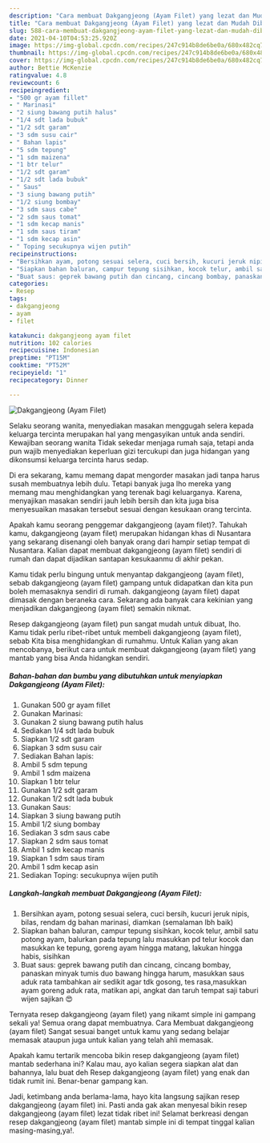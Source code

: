 ```yaml
---
description: "Cara membuat Dakgangjeong (Ayam Filet) yang lezat dan Mudah Dibuat"
title: "Cara membuat Dakgangjeong (Ayam Filet) yang lezat dan Mudah Dibuat"
slug: 588-cara-membuat-dakgangjeong-ayam-filet-yang-lezat-dan-mudah-dibuat
date: 2021-04-10T04:53:25.920Z
image: https://img-global.cpcdn.com/recipes/247c914b8de6be0a/680x482cq70/dakgangjeong-ayam-filet-foto-resep-utama.jpg
thumbnail: https://img-global.cpcdn.com/recipes/247c914b8de6be0a/680x482cq70/dakgangjeong-ayam-filet-foto-resep-utama.jpg
cover: https://img-global.cpcdn.com/recipes/247c914b8de6be0a/680x482cq70/dakgangjeong-ayam-filet-foto-resep-utama.jpg
author: Bettie McKenzie
ratingvalue: 4.8
reviewcount: 6
recipeingredient:
- "500 gr ayam fillet"
- " Marinasi"
- "2 siung bawang putih halus"
- "1/4 sdt lada bubuk"
- "1/2 sdt garam"
- "3 sdm susu cair"
- " Bahan lapis"
- "5 sdm tepung"
- "1 sdm maizena"
- "1 btr telur"
- "1/2 sdt garam"
- "1/2 sdt lada bubuk"
- " Saus"
- "3 siung bawang putih"
- "1/2 siung bombay"
- "3 sdm saus cabe"
- "2 sdm saus tomat"
- "1 sdm kecap manis"
- "1 sdm saus tiram"
- "1 sdm kecap asin"
- " Toping secukupnya wijen putih"
recipeinstructions:
- "Bersihkan ayam, potong sesuai selera, cuci bersih, kucuri jeruk nipis, bilas, rendam dg bahan marinasi, diamkan (semalaman lbh baik)"
- "Siapkan bahan baluran, campur tepung sisihkan, kocok telur, ambil satu potong ayam, balurkan pada tepung lalu masukkan pd telur kocok dan masukkan ke tepung, goreng ayam hingga matang, lakukan hingga habis, sisihkan"
- "Buat saus: geprek bawang putih dan cincang, cincang bombay, panaskan minyak tumis duo bawang hingga harum, masukkan saus aduk rata tambahkan air sedikit agar tdk gosong, tes rasa,masukkan ayam goreng aduk rata, matikan api, angkat dan taruh tempat saji taburi wijen sajikan 😍"
categories:
- Resep
tags:
- dakgangjeong
- ayam
- filet

katakunci: dakgangjeong ayam filet 
nutrition: 102 calories
recipecuisine: Indonesian
preptime: "PT15M"
cooktime: "PT52M"
recipeyield: "1"
recipecategory: Dinner

---
```



![Dakgangjeong (Ayam Filet)](https://img-global.cpcdn.com/recipes/247c914b8de6be0a/680x482cq70/dakgangjeong-ayam-filet-foto-resep-utama.jpg)

Selaku seorang wanita, menyediakan masakan menggugah selera kepada keluarga tercinta merupakan hal yang mengasyikan untuk anda sendiri. Kewajiban seorang  wanita Tidak sekedar menjaga rumah saja, tetapi anda pun wajib menyediakan keperluan gizi tercukupi dan juga hidangan yang dikonsumsi keluarga tercinta harus sedap.

Di era  sekarang, kamu memang dapat mengorder masakan jadi tanpa harus susah membuatnya lebih dulu. Tetapi banyak juga lho mereka yang memang mau menghidangkan yang terenak bagi keluarganya. Karena, menyajikan masakan sendiri jauh lebih bersih dan kita juga bisa menyesuaikan masakan tersebut sesuai dengan kesukaan orang tercinta. 



Apakah kamu seorang penggemar dakgangjeong (ayam filet)?. Tahukah kamu, dakgangjeong (ayam filet) merupakan hidangan khas di Nusantara yang sekarang disenangi oleh banyak orang dari hampir setiap tempat di Nusantara. Kalian dapat membuat dakgangjeong (ayam filet) sendiri di rumah dan dapat dijadikan santapan kesukaanmu di akhir pekan.

Kamu tidak perlu bingung untuk menyantap dakgangjeong (ayam filet), sebab dakgangjeong (ayam filet) gampang untuk didapatkan dan kita pun boleh memasaknya sendiri di rumah. dakgangjeong (ayam filet) dapat dimasak dengan beraneka cara. Sekarang ada banyak cara kekinian yang menjadikan dakgangjeong (ayam filet) semakin nikmat.

Resep dakgangjeong (ayam filet) pun sangat mudah untuk dibuat, lho. Kamu tidak perlu ribet-ribet untuk membeli dakgangjeong (ayam filet), sebab Kita bisa menghidangkan di rumahmu. Untuk Kalian yang akan mencobanya, berikut cara untuk membuat dakgangjeong (ayam filet) yang mantab yang bisa Anda hidangkan sendiri.

<!--inarticleads1-->

##### Bahan-bahan dan bumbu yang dibutuhkan untuk menyiapkan Dakgangjeong (Ayam Filet):

1. Gunakan 500 gr ayam fillet
1. Gunakan  Marinasi:
1. Gunakan 2 siung bawang putih halus
1. Sediakan 1/4 sdt lada bubuk
1. Siapkan 1/2 sdt garam
1. Siapkan 3 sdm susu cair
1. Sediakan  Bahan lapis:
1. Ambil 5 sdm tepung
1. Ambil 1 sdm maizena
1. Siapkan 1 btr telur
1. Gunakan 1/2 sdt garam
1. Gunakan 1/2 sdt lada bubuk
1. Gunakan  Saus:
1. Siapkan 3 siung bawang putih
1. Ambil 1/2 siung bombay
1. Sediakan 3 sdm saus cabe
1. Siapkan 2 sdm saus tomat
1. Ambil 1 sdm kecap manis
1. Siapkan 1 sdm saus tiram
1. Ambil 1 sdm kecap asin
1. Sediakan  Toping: secukupnya wijen putih




<!--inarticleads2-->

##### Langkah-langkah membuat Dakgangjeong (Ayam Filet):

1. Bersihkan ayam, potong sesuai selera, cuci bersih, kucuri jeruk nipis, bilas, rendam dg bahan marinasi, diamkan (semalaman lbh baik)
1. Siapkan bahan baluran, campur tepung sisihkan, kocok telur, ambil satu potong ayam, balurkan pada tepung lalu masukkan pd telur kocok dan masukkan ke tepung, goreng ayam hingga matang, lakukan hingga habis, sisihkan
1. Buat saus: geprek bawang putih dan cincang, cincang bombay, panaskan minyak tumis duo bawang hingga harum, masukkan saus aduk rata tambahkan air sedikit agar tdk gosong, tes rasa,masukkan ayam goreng aduk rata, matikan api, angkat dan taruh tempat saji taburi wijen sajikan 😍




Ternyata resep dakgangjeong (ayam filet) yang nikamt simple ini gampang sekali ya! Semua orang dapat membuatnya. Cara Membuat dakgangjeong (ayam filet) Sangat sesuai banget untuk kamu yang sedang belajar memasak ataupun juga untuk kalian yang telah ahli memasak.

Apakah kamu tertarik mencoba bikin resep dakgangjeong (ayam filet) mantab sederhana ini? Kalau mau, ayo kalian segera siapkan alat dan bahannya, lalu buat deh Resep dakgangjeong (ayam filet) yang enak dan tidak rumit ini. Benar-benar gampang kan. 

Jadi, ketimbang anda berlama-lama, hayo kita langsung sajikan resep dakgangjeong (ayam filet) ini. Pasti anda gak akan menyesal bikin resep dakgangjeong (ayam filet) lezat tidak ribet ini! Selamat berkreasi dengan resep dakgangjeong (ayam filet) mantab simple ini di tempat tinggal kalian masing-masing,ya!.

